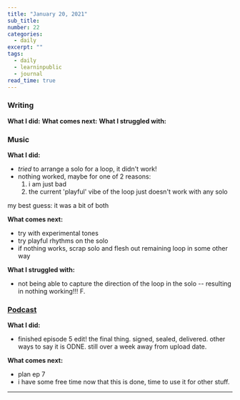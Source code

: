 ```yaml
---
title: "January 20, 2021"
sub_title: 
number: 22
categories:
  - daily
excerpt: ""
tags:
  - daily
  - learninpublic
  - journal
read_time: true
---
```


### Writing
**What I did:** 
**What comes next:**
**What I struggled with:**

### Music

**What I did:**
- _tried_ to arrange a solo for a loop, it didn't work!
- nothing worked, maybe for one of 2 reasons:
  1. i am just bad
  2. the current 'playful' vibe of the loop just doesn't work with any solo

my best guess: it was a bit of both

**What comes next:**
- try with experimental tones
- try playful rhythms on the solo
- if nothing works, scrap solo and flesh out remaining loop in some other way

**What I struggled with:**
- not being able to capture the direction of the loop in the solo -- resulting in nothing working!!! F.

### [Podcast](http://frndshiptime.com)

**What I did:** 
- finished episode 5 edit! the final thing. signed, sealed, delivered. other ways to say it is ODNE. still over a week away from upload date.

**What comes next:**
- plan ep 7
- i have some free time now that this is done, time to use it for other stuff. 

---
